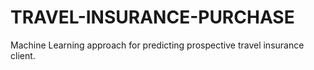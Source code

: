 # TRAVEL-INSURANCE-PURCHASE
Machine Learning approach for predicting prospective travel insurance client.
